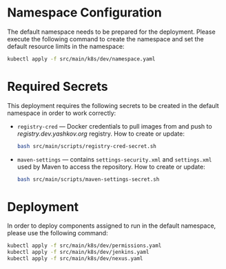 # Namespace Configuration

The default namespace needs to be prepared for the deployment. Please
execute the following command to create the namespace and set
the default resource limits in the namespace:

```sh
kubectl apply -f src/main/k8s/dev/namespace.yaml
```

# Required Secrets

This deployment requires the following secrets to be created in the
default namespace in order to work correctly:

* `registry-cred` — Docker credentials to pull images from and
  push to _registry.dev.yashkov.org_ registry. How to create or update:
  ```sh
  bash src/main/scripts/registry-cred-secret.sh
  ```
* `maven-settings` — contains `settings-security.xml` and `settings.xml`
  used by Maven to access the repository. How to create or update:
  ```sh
  bash src/main/scripts/maven-settings-secret.sh
  ```
# Deployment

In order to deploy components assigned to run in the default namespace,
please use the following command:

```sh
kubectl apply -f src/main/k8s/dev/permissions.yaml
kubectl apply -f src/main/k8s/dev/jenkins.yaml
kubectl apply -f src/main/k8s/dev/nexus.yaml
```
